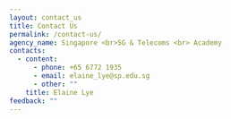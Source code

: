 ```yaml
---
layout: contact_us
title: Contact Us
permalink: /contact-us/
agency_name: Singapore <br>5G & Telecoms <br> Academy
contacts:
  - content:
      - phone: +65 6772 1935
      - email: elaine_lye@sp.edu.sg
      - other: ""
    title: Elaine Lye
feedback: ""
---
```

